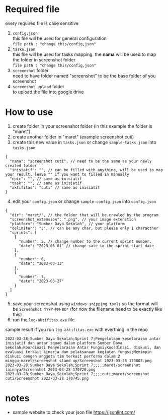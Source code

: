 # Required file
every required file is case sensitive
1. `config.json` </br>
  this file will be used for general configuration </br>
  `file path : "change this/config,json"`
2. `tasks.json` </br>
  this file will be used for tasks mapping. the **nama** will be used to map the folder in screenshot folder  </br>
  `file path : "change this/config,json"`
3. `screenshot` folder <br/>
   need to have folder named "screenshot" to be the base folder of you screenshot
4. `screenshot upload` folder <br/>
   to upload the file into google drive

# How to use
1. create folder in your screenshot folder (in this example the folder is "maret")
2. create another folder in "maret" (example screenshot cuti)
3. create this new value in `tasks.json` or change `sample-tasks.json` into `tasks.json`
```
{
  "nama": "screenshot cuti", // need to be the same as your newly created folder
  "inisiatif": "", // can be filled with anything, will be used to map your result. leave "" if you want to filled in manually
  "epic": "", // same as inisiatif
  "task": "", // same as inisiatif
  "aktifitas": "cuti" // same as inisiatif
}
```
4. edit your `config.json` or change `sample-config.json` into `config.json`
```
{
  "dir": "maret/", // the folder that will be crawled by the program
  "screenshot_extension": ".png", // your image extenstion
  "platform": "Sumber Daya Sekolah", // your platform
  "delimiter": ";", // can be any char, but please only 1 characther
  "sprints": [ 
    {
      "number": 5, // change number to the current sprint number. 
      "date": "2023-03-01" // change sate to the sprint start date
    },
    {
      "number": 6,
      "date": "2023-03-13"
    },
    {
      "number": 7,
      "date": "2023-03-27"
    }
  ]
}
```
5. save your screenshot using `windows snipping tools` so the format will be `Screenshot YYYY-MM-DD*` (for now the filename need to be exactly like this) 
6. run the `log-aktifitas.exe` file.

sample result if you run `log-aktifitas.exe` with everthing in the repo
```
2023-03-28;Sumber Daya Sekolah;Sprint 7;Pengelolaan keselarasan antar inisiatif dan antar squad dalam platform Sumber Daya Sekolah;Koordinasi Penyelarasan Antar Fungsi;Koordinasi, diskusi, dan evaluasi terkait kinerja dan pelaksanaan kegiatan fungsi;Memimpin diskusi dengan anggota tim terkait performa dalam 2 minggu;maret/screenshot stand up/Screenshot 2023-03-28 170803.png
2023-03-28;Sumber Daya Sekolah;Sprint 7;;;;;maret/screenshot lainnya/Screenshot 2023-03-28 170720.png
2023-03-28;Sumber Daya Sekolah;Sprint 7;;;;cuti;maret/screenshot cuti/Screenshot 2023-03-28 170745.png
```

# notes
- sample website to check your json file https://jsonlint.com/